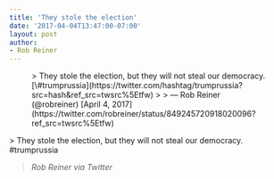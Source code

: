 ```yaml
---
title: 'They stole the election'
date: '2017-04-04T13:47:00-07:00'
layout: post
author:
- Rob Reiner
---
```


<figure class="wp-block-embed is-type-rich is-provider-twitter wp-block-embed-twitter"><div class="wp-block-embed__wrapper">> They stole the election, but they will not steal our democracy. [\#trumprussia](https://twitter.com/hashtag/trumprussia?src=hash&ref_src=twsrc%5Etfw)
>
> — Rob Reiner (@robreiner) [April 4, 2017](https://twitter.com/robreiner/status/849245720918020096?ref_src=twsrc%5Etfw)

<script async="" charset="utf-8" src="https://platform.twitter.com/widgets.js"></script></div></figure>> They stole the election, but they will not steal our democracy. #trumprussia
>
> <cite>Rob Reiner via Twitter</cite>
